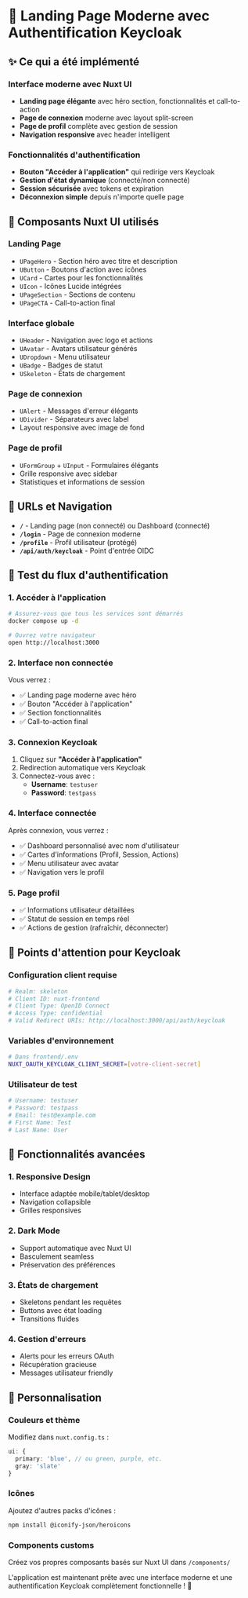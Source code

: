 # 🚀 Landing Page Moderne avec Authentification Keycloak

## ✨ Ce qui a été implémenté

### Interface moderne avec Nuxt UI
- **Landing page élégante** avec héro section, fonctionnalités et call-to-action
- **Page de connexion** moderne avec layout split-screen
- **Page de profil** complète avec gestion de session
- **Navigation responsive** avec header intelligent

### Fonctionnalités d'authentification
- **Bouton "Accéder à l'application"** qui redirige vers Keycloak
- **Gestion d'état dynamique** (connecté/non connecté)
- **Session sécurisée** avec tokens et expiration
- **Déconnexion simple** depuis n'importe quelle page

## 🎨 Composants Nuxt UI utilisés

### Landing Page
- `UPageHero` - Section héro avec titre et description
- `UButton` - Boutons d'action avec icônes
- `UCard` - Cartes pour les fonctionnalités
- `UIcon` - Icônes Lucide intégrées
- `UPageSection` - Sections de contenu
- `UPageCTA` - Call-to-action final

### Interface globale
- `UHeader` - Navigation avec logo et actions
- `UAvatar` - Avatars utilisateur générés
- `UDropdown` - Menu utilisateur
- `UBadge` - Badges de statut
- `USkeleton` - États de chargement

### Page de connexion
- `UAlert` - Messages d'erreur élégants
- `UDivider` - Séparateurs avec label
- Layout responsive avec image de fond

### Page de profil
- `UFormGroup` + `UInput` - Formulaires élégants
- Grille responsive avec sidebar
- Statistiques et informations de session

## 🔗 URLs et Navigation

- **`/`** - Landing page (non connecté) ou Dashboard (connecté)
- **`/login`** - Page de connexion moderne
- **`/profile`** - Profil utilisateur (protégé)
- **`/api/auth/keycloak`** - Point d'entrée OIDC

## 🧪 Test du flux d'authentification

### 1. Accéder à l'application
```bash
# Assurez-vous que tous les services sont démarrés
docker compose up -d

# Ouvrez votre navigateur
open http://localhost:3000
```

### 2. Interface non connectée
Vous verrez :
- ✅ Landing page moderne avec héro
- ✅ Bouton "Accéder à l'application"
- ✅ Section fonctionnalités
- ✅ Call-to-action final

### 3. Connexion Keycloak
1. Cliquez sur **"Accéder à l'application"**
2. Redirection automatique vers Keycloak
3. Connectez-vous avec :
   - **Username**: `testuser`
   - **Password**: `testpass`

### 4. Interface connectée
Après connexion, vous verrez :
- ✅ Dashboard personnalisé avec nom d'utilisateur
- ✅ Cartes d'informations (Profil, Session, Actions)
- ✅ Menu utilisateur avec avatar
- ✅ Navigation vers le profil

### 5. Page profil
- ✅ Informations utilisateur détaillées
- ✅ Statut de session en temps réel
- ✅ Actions de gestion (rafraîchir, déconnecter)

## 🎯 Points d'attention pour Keycloak

### Configuration client requise
```bash
# Realm: skeleton
# Client ID: nuxt-frontend
# Client Type: OpenID Connect
# Access Type: confidential
# Valid Redirect URIs: http://localhost:3000/api/auth/keycloak
```

### Variables d'environnement
```bash
# Dans frontend/.env
NUXT_OAUTH_KEYCLOAK_CLIENT_SECRET=[votre-client-secret]
```

### Utilisateur de test
```bash
# Username: testuser
# Password: testpass
# Email: test@example.com
# First Name: Test
# Last Name: User
```

## 🚀 Fonctionnalités avancées

### 1. Responsive Design
- Interface adaptée mobile/tablet/desktop
- Navigation collapsible
- Grilles responsives

### 2. Dark Mode
- Support automatique avec Nuxt UI
- Basculement seamless
- Préservation des préférences

### 3. États de chargement
- Skeletons pendant les requêtes
- Buttons avec état loading
- Transitions fluides

### 4. Gestion d'erreurs
- Alerts pour les erreurs OAuth
- Récupération gracieuse
- Messages utilisateur friendly

## 🔧 Personnalisation

### Couleurs et thème
Modifiez dans `nuxt.config.ts` :
```typescript
ui: {
  primary: 'blue', // ou green, purple, etc.
  gray: 'slate'
}
```

### Icônes
Ajoutez d'autres packs d'icônes :
```bash
npm install @iconify-json/heroicons
```

### Components customs
Créez vos propres composants basés sur Nuxt UI dans `/components/`

L'application est maintenant prête avec une interface moderne et une authentification Keycloak complètement fonctionnelle ! 🎉